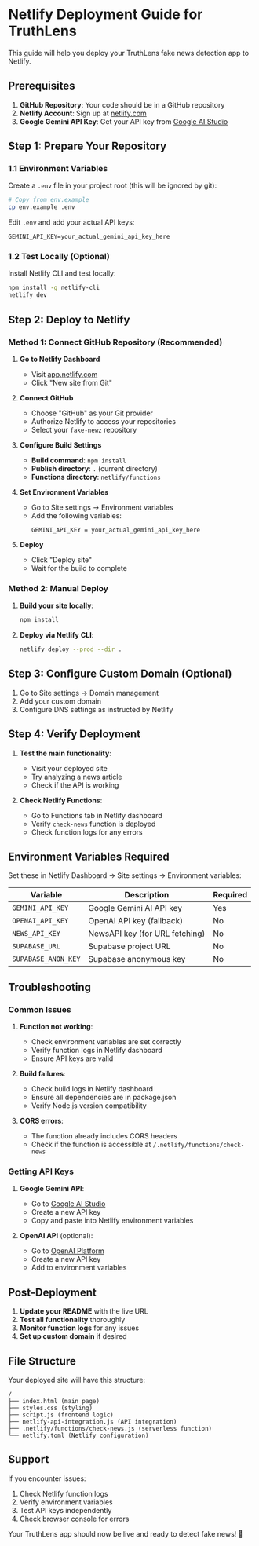 # Netlify Deployment Guide for TruthLens

This guide will help you deploy your TruthLens fake news detection app to Netlify.

## Prerequisites

1. **GitHub Repository**: Your code should be in a GitHub repository
2. **Netlify Account**: Sign up at [netlify.com](https://netlify.com)
3. **Google Gemini API Key**: Get your API key from [Google AI Studio](https://makersuite.google.com/app/apikey)

## Step 1: Prepare Your Repository

### 1.1 Environment Variables
Create a `.env` file in your project root (this will be ignored by git):

```bash
# Copy from env.example
cp env.example .env
```

Edit `.env` and add your actual API keys:
```env
GEMINI_API_KEY=your_actual_gemini_api_key_here
```

### 1.2 Test Locally (Optional)
Install Netlify CLI and test locally:
```bash
npm install -g netlify-cli
netlify dev
```

## Step 2: Deploy to Netlify

### Method 1: Connect GitHub Repository (Recommended)

1. **Go to Netlify Dashboard**
   - Visit [app.netlify.com](https://app.netlify.com)
   - Click "New site from Git"

2. **Connect GitHub**
   - Choose "GitHub" as your Git provider
   - Authorize Netlify to access your repositories
   - Select your `fake-newz` repository

3. **Configure Build Settings**
   - **Build command**: `npm install`
   - **Publish directory**: `.` (current directory)
   - **Functions directory**: `netlify/functions`

4. **Set Environment Variables**
   - Go to Site settings → Environment variables
   - Add the following variables:
     ```
     GEMINI_API_KEY = your_actual_gemini_api_key_here
     ```

5. **Deploy**
   - Click "Deploy site"
   - Wait for the build to complete

### Method 2: Manual Deploy

1. **Build your site locally**:
   ```bash
   npm install
   ```

2. **Deploy via Netlify CLI**:
   ```bash
   netlify deploy --prod --dir .
   ```

## Step 3: Configure Custom Domain (Optional)

1. Go to Site settings → Domain management
2. Add your custom domain
3. Configure DNS settings as instructed by Netlify

## Step 4: Verify Deployment

1. **Test the main functionality**:
   - Visit your deployed site
   - Try analyzing a news article
   - Check if the API is working

2. **Check Netlify Functions**:
   - Go to Functions tab in Netlify dashboard
   - Verify `check-news` function is deployed
   - Check function logs for any errors

## Environment Variables Required

Set these in Netlify Dashboard → Site settings → Environment variables:

| Variable | Description | Required |
|----------|-------------|----------|
| `GEMINI_API_KEY` | Google Gemini AI API key | Yes |
| `OPENAI_API_KEY` | OpenAI API key (fallback) | No |
| `NEWS_API_KEY` | NewsAPI key (for URL fetching) | No |
| `SUPABASE_URL` | Supabase project URL | No |
| `SUPABASE_ANON_KEY` | Supabase anonymous key | No |

## Troubleshooting

### Common Issues

1. **Function not working**:
   - Check environment variables are set correctly
   - Verify function logs in Netlify dashboard
   - Ensure API keys are valid

2. **Build failures**:
   - Check build logs in Netlify dashboard
   - Ensure all dependencies are in package.json
   - Verify Node.js version compatibility

3. **CORS errors**:
   - The function already includes CORS headers
   - Check if the function is accessible at `/.netlify/functions/check-news`

### Getting API Keys

1. **Google Gemini API**:
   - Go to [Google AI Studio](https://makersuite.google.com/app/apikey)
   - Create a new API key
   - Copy and paste into Netlify environment variables

2. **OpenAI API** (optional):
   - Go to [OpenAI Platform](https://platform.openai.com/api-keys)
   - Create a new API key
   - Add to environment variables

## Post-Deployment

1. **Update your README** with the live URL
2. **Test all functionality** thoroughly
3. **Monitor function logs** for any issues
4. **Set up custom domain** if desired

## File Structure

Your deployed site will have this structure:
```
/
├── index.html (main page)
├── styles.css (styling)
├── script.js (frontend logic)
├── netlify-api-integration.js (API integration)
├── .netlify/functions/check-news.js (serverless function)
└── netlify.toml (Netlify configuration)
```

## Support

If you encounter issues:
1. Check Netlify function logs
2. Verify environment variables
3. Test API keys independently
4. Check browser console for errors

Your TruthLens app should now be live and ready to detect fake news! 🚀
